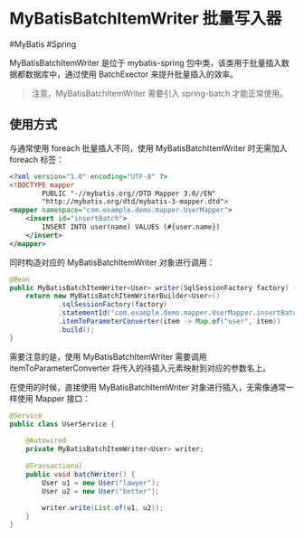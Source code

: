 # MyBatisBatchItemWriter 批量写入器
#MyBatis #Spring 

MyBatisBatchItemWriter 是位于 mybatis-spring 包中类，该类用于批量插入数据都数据库中，通过使用 BatchExector 来提升批量插入的效率。

> 注意，MyBatisBatchItemWriter 需要引入 spring-batch 才能正常使用。

## 使用方式

与通常使用 foreach 批量插入不同，使用 MyBatisBatchItemWriter 时无需加入 foreach 标签：

```xml
<?xml version="1.0" encoding="UTF-8" ?>  
<!DOCTYPE mapper  
        PUBLIC "-//mybatis.org//DTD Mapper 3.0//EN"  
        "http://mybatis.org/dtd/mybatis-3-mapper.dtd">  
<mapper namespace="com.example.demo.mapper.UserMapper">  
    <insert id="insertBatch">  
        INSERT INTO user(name) VALUES (#{user.name})   
    </insert>  
</mapper>
```

同时构造对应的 MyBatisBatchItemWriter 对象进行调用：

```java
@Bean  
public MyBatisBatchItemWriter<User> writer(SqlSessionFactory factory) {  
    return new MyBatisBatchItemWriterBuilder<User>()  
            .sqlSessionFactory(factory)  
            .statementId("com.example.demo.mapper.UserMapper.insertBatch")  
            .itemToParameterConverter(item -> Map.of("user", item))  
            .build();  
}
```

需要注意的是，使用 MyBatisBatchItemWriter 需要调用 itemToParameterConverter 将传入的待插入元素映射到对应的参数名上。

在使用的时候，直接使用 MyBatisBatchItemWriter 对象进行插入，无需像通常一样使用 Mapper 接口：

```java
@Service  
public class UserService {  
  
    @Autowired  
    private MyBatisBatchItemWriter<User> writer;  
  
    @Transactional  
    public void batchWriter() {  
        User u1 = new User("lawyer");  
        User u2 = new User("better");  
  
        writer.write(List.of(u1, u2));  
    }  
}
```